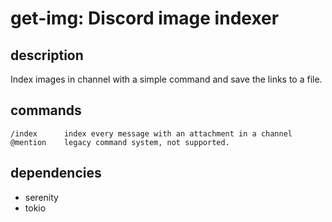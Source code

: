 # get-img: Discord image indexer

## description

Index images in channel with a simple command and save the links to a file.

## commands

```
/index      index every message with an attachment in a channel
@mention    legacy command system, not supported.
```

## dependencies

- serenity
- tokio
